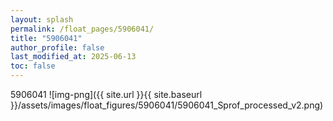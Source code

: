 ```yaml
---
layout: splash
permalink: /float_pages/5906041/
title: "5906041"
author_profile: false
last_modified_at: 2025-06-13
toc: false
---
```

 
5906041
![img-png]({{ site.url }}{{ site.baseurl }}/assets/images/float_figures/5906041/5906041_Sprof_processed_v2.png)